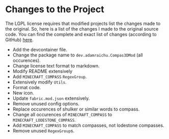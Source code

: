 # Changes to the Project

The LGPL license requires that modified projects list the changes made to the original. So, here is a list of the changes I made to the original source code. You can find the complete and exact list of changes (according to GitHub) [here](https://github.com/BVengo/simple-shulker-preview/compare/59f12c389d47c68735d72aa7adbfe99a35ab2f06...AdamRaichu:Compass3D:main).

- Add the devcontainer file.
- Change the package name to `dev.adamraichu.Compas3DMod` (all occurences).
- Change license text format to markdown.
- Modify README extensively
- Add `MINECRAFT_COMPASS` `RegexGroup`.
- Extensively modify `Utils`.
- Format code.
- New icon.
- Update `fabric.mod.json` extensively.
- Remove unused config options.
- Replace occurences of shulker or similar words to compass.
- Change all occurences of `MINECRAFT_COMPASS` to `MINECRAFT_LODESTONE_COMPASS`.
- Add `MINECRAFT_COMPASS` to match compasses, not lodestone compasses.
- Remove unused `RegexGroup`s.
